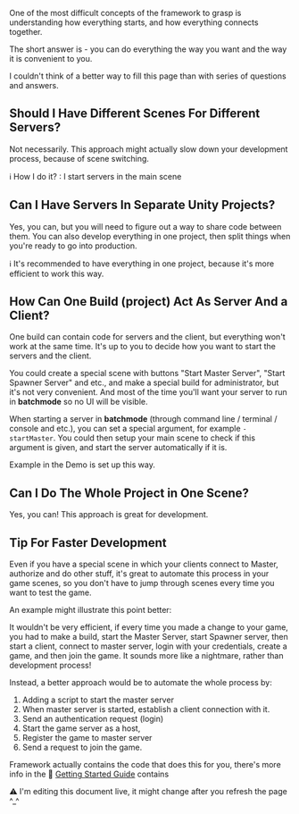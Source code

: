 One of the most difficult concepts of the framework to grasp is understanding how everything starts, and how everything connects together.

The short answer is - you can do everything the way you want and the way it is convenient to you.

I couldn't think of a better way to fill this page than with series of questions and answers.

## Should I Have Different Scenes For Different Servers?

Not necessarily. This approach might actually slow down your development process, because of scene switching.

ℹ️ How I do it? : I start servers in the main scene

## Can I Have Servers In Separate Unity Projects?

Yes, you can, but you will need to figure out a way to share code between them. You can also develop everything in one project, then split things when you're ready to go into production.

ℹ️ It's recommended to have everything in one project, because it's more efficient to work this way.

## How Can One Build (project) Act As Server And a Client?

One build can contain code for servers and the client, but everything won't work at the same time. It's up to you to decide how you want to start the servers and the client. 

You could create a special scene with buttons "Start Master Server", "Start Spawner Server" and etc., and make a special build for administrator, but it's not very convenient. And most of the time you'll want your server to run in **batchmode** so no UI will be visible. 

When starting a server in **batchmode** (through command line / terminal / console and etc.), you can set a special argument, for example `-startMaster`. You could then setup your main scene to check if this argument is given, and start the server automatically if it is.

Example in the Demo is set up this way.

## Can I Do The Whole Project in One Scene?

Yes, you can! This approach is great for development. 

## Tip For Faster Development

Even if you have a special scene in which your clients connect to Master, authorize and do other stuff, it's great to automate this process in your game scenes, so you don't have to jump through scenes every time you want to test the game.

An example might illustrate this point better:

It wouldn't be very efficient, if every time you made a change to your game, you had to make a build, start the Master Server, start Spawner server, then start a client, connect to master server, login with your credentials, create a game, and then join the game. It sounds more like a nightmare, rather than development process!

Instead, a better approach would be to automate the whole process by:
1. Adding a script to start the master server
2. When master server is started, establish a client connection with it.
3. Send an authentication request (login)
4. Start the game server as a host,
5. Register the game to master server
6. Send a request to join the game.

Framework actually contains the code that does this for you, there's more info in the 🔗 [Getting Started Guide](https://github.com/alvyxaz/barebones-masterserver/wiki/Getting-Started) contains 

⚠️ I'm editing this document live, it might change after you refresh the page ^_^
